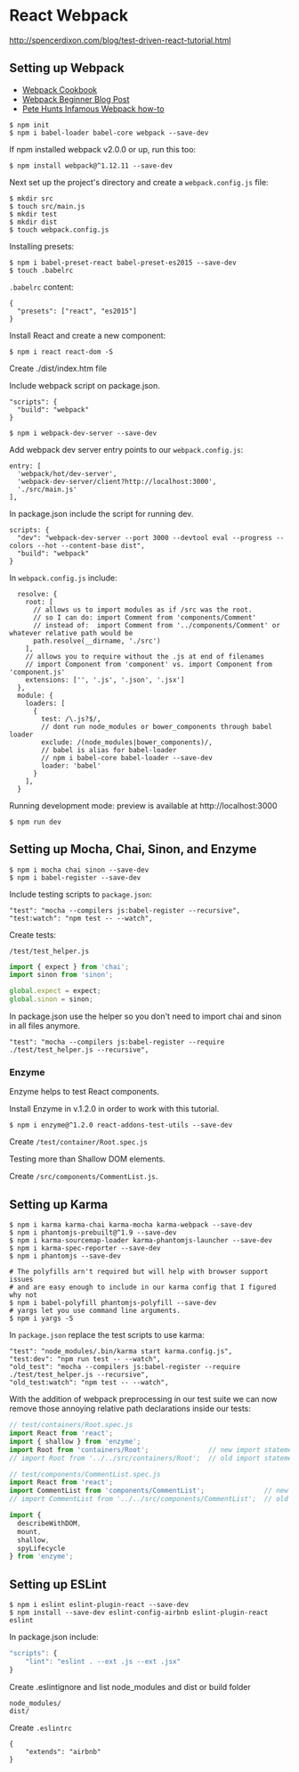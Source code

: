 # React Webpack

http://spencerdixon.com/blog/test-driven-react-tutorial.html

## Setting up Webpack

* [Webpack Cookbook](https://christianalfoni.github.io/react-webpack-cookbook/Getting-started.html)
* [Webpack Beginner Blog Post](http://blog.madewithlove.be/post/webpack-your-bags/)
* [Pete Hunts Infamous Webpack how-to](https://github.com/petehunt/webpack-howto)

```
$ npm init
$ npm i babel-loader babel-core webpack --save-dev
```

If npm installed webpack v2.0.0 or up, run this too:

```
$ npm install webpack@^1.12.11 --save-dev
```

Next set up the project's directory and create a `webpack.config.js` file:

```
$ mkdir src
$ touch src/main.js
$ mkdir test
$ mkdir dist
$ touch webpack.config.js
```

Installing presets:

```
$ npm i babel-preset-react babel-preset-es2015 --save-dev
$ touch .babelrc
```

`.babelrc` content:

```
{
  "presets": ["react", "es2015"]
}
```

Install React and create a new component:

```
$ npm i react react-dom -S
```

Create ./dist/index.htm file

Include webpack script on package.json.

```
"scripts": {
  "build": "webpack"
}
```

```
$ npm i webpack-dev-server --save-dev
```

Add webpack dev server entry points to our `webpack.config.js`:

```
entry: [
  'webpack/hot/dev-server',
  'webpack-dev-server/client?http://localhost:3000',
  './src/main.js'
],
```

In package.json include the script for running dev.

```
scripts: {
  "dev": "webpack-dev-server --port 3000 --devtool eval --progress --colors --hot --content-base dist",
  "build": "webpack"
}
```

In `webpack.config.js` include:

```
  resolve: {
    root: [
      // allows us to import modules as if /src was the root.
      // so I can do: import Comment from 'components/Comment'
      // instead of:  import Comment from '../components/Comment' or whatever relative path would be
      path.resolve(__dirname, './src')
    ],
    // allows you to require without the .js at end of filenames
    // import Component from 'component' vs. import Component from 'component.js'
    extensions: ['', '.js', '.json', '.jsx']
  },
  module: {
    loaders: [
      {
        test: /\.js?$/,
        // dont run node_modules or bower_components through babel loader
        exclude: /(node_modules|bower_components)/,
        // babel is alias for babel-loader
        // npm i babel-core babel-loader --save-dev
        loader: 'babel'
      }
    ],
  }
```

Running development mode: preview is available at http://localhost:3000

```
$ npm run dev
```

## Setting up Mocha, Chai, Sinon, and Enzyme

```
$ npm i mocha chai sinon --save-dev
$ npm i babel-register --save-dev
```

Include testing scripts to `package.json`:

```
"test": "mocha --compilers js:babel-register --recursive",
"test:watch": "npm test -- --watch",
```

Create tests:

`/test/test_helper.js`

```js
import { expect } from 'chai';
import sinon from 'sinon';

global.expect = expect;
global.sinon = sinon;
```

In package.json use the helper so you don't need to import chai and sinon in all files anymore.

```
"test": "mocha --compilers js:babel-register --require ./test/test_helper.js --recursive",
```

### Enzyme

Enzyme helps to test React components.

Install Enzyme in v.1.2.0 in order to work with this tutorial.

```
$ npm i enzyme@^1.2.0 react-addons-test-utils --save-dev
```

Create `/test/container/Root.spec.js`

Testing more than Shallow DOM elements.

Create `/src/components/CommentList.js`.

## Setting up Karma

```
$ npm i karma karma-chai karma-mocha karma-webpack --save-dev
$ npm i phantomjs-prebuilt@^1.9 --save-dev
$ npm i karma-sourcemap-loader karma-phantomjs-launcher --save-dev
$ npm i karma-spec-reporter --save-dev
$ npm i phantomjs --save-dev

# The polyfills arn't required but will help with browser support issues
# and are easy enough to include in our karma config that I figured why not
$ npm i babel-polyfill phantomjs-polyfill --save-dev
# yargs let you use command line arguments.
$ npm i yargs -S
```

In `package.json` replace the test scripts to use karma:

```
"test": "node_modules/.bin/karma start karma.config.js",
"test:dev": "npm run test -- --watch",
"old_test": "mocha --compilers js:babel-register --require ./test/test_helper.js --recursive",
"old_test:watch": "npm test -- --watch",
```

With the addition of webpack preprocessing in our test suite we can now remove those annoying relative path declarations inside our tests:

```js
// test/containers/Root.spec.js
import React from 'react';
import { shallow } from 'enzyme';
import Root from 'containers/Root';               // new import statement
// import Root from '../../src/containers/Root';  // old import statement

// test/components/CommentList.spec.js
import React from 'react';
import CommentList from 'components/CommentList';               // new import statement
// import CommentList from '../../src/components/CommentList';  // old import statement

import {
  describeWithDOM,
  mount,
  shallow,
  spyLifecycle
} from 'enzyme';
```

## Setting up ESLint

```
$ npm i eslint eslint-plugin-react --save-dev
$ npm install --save-dev eslint-config-airbnb eslint-plugin-react eslint
```

In package.json include:

```js
"scripts": {
    "lint": "eslint . --ext .js --ext .jsx"
}
```

Create .eslintignore and list node_modules and dist or build folder

```
node_modules/
dist/
```

Create `.eslintrc`

```
{
    "extends": "airbnb"
}
```
